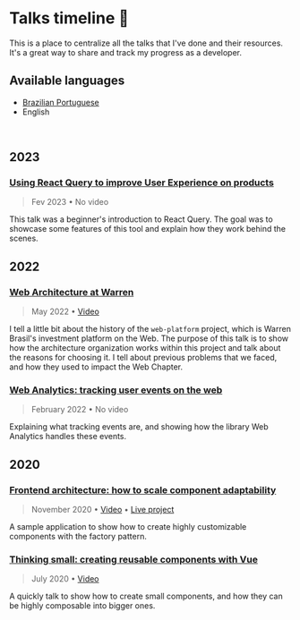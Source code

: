 # Talks timeline :seedling:
This is a place to centralize all the talks that I've done and their resources. It's a great way to share and track my progress as a developer.

## Available languages
- [Brazilian Portuguese](/README-pt.md)
- English

<br>

## 2023

### [Using React Query to improve User Experience on products](https://github.com/emkis/Talks/tree/main/React%20Query)

> Fev 2023 • No video

This talk was a beginner's introduction to React Query. The goal was to showcase some features of this tool and explain how they work behind the scenes.

## 2022

### [Web Architecture at Warren](https://github.com/emkis/Talks/tree/main/Web%20Architecture%20at%20Warren)

> May 2022 • [Video](https://www.youtube.com/watch?v=wicMQTRVtL0)

I tell a little bit about the history of the `web-platform` project, which is Warren Brasil's investment platform on the Web. The purpose of this talk is to show how the architecture organization works within this project and talk about the reasons for choosing it. I tell about previous problems that we faced, and how they used to impact the Web Chapter.


### [Web Analytics: tracking user events on the web](https://github.com/emkis/Talks/tree/main/Web%20Analytics%20-%20Tracking%20user%20events%20on%20the%20web)

> February 2022 • No video

Explaining what tracking events are, and showing how the library Web Analytics handles these events.


## 2020

### [Frontend architecture: how to scale component adaptability](https://github.com/emkis/Talks/tree/main/Frontend%20architecture%20-%20How%20to%20scale%20component%20adaptability)

> November 2020 • [Video](https://youtu.be/LTtcE1-RYpo) • [Live project](https://vigorous-hugle-eae992.netlify.app)

A sample application to show how to create highly customizable components with the factory pattern.


### [Thinking small: creating reusable components with Vue](https://github.com/emkis/Talks/tree/main/Thinking%20small%20-%20Creating%20reusable%20components%20with%20Vue)

> July 2020 • [Video](https://youtu.be/gy_JZaXBykM)

A quickly talk to show how to create small components, and how they can be highly composable into bigger ones.
